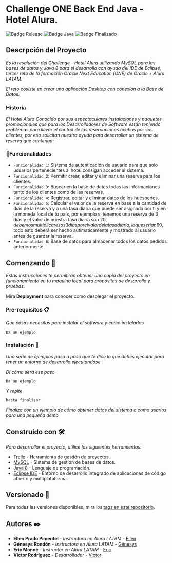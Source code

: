 # Challenge ONE Back End Java - Hotel Alura.

![Badge Release](https://img.shields.io/badge/Release%20Date:-Marzo-blue)
![Badge Java](https://img.shields.io/badge/Java:-8-blue)
![Badge Finalizado](https://img.shields.io/badge/Status:-Finalizado-blue)

## Descrpción del Proyecto

_Es la resolución del Challenge - Hotel Alura utilizando MySQL para las bases de datos y Java 8 para el desarrollo con ayuda del IDE de Eclipse, tercer reto de la formación Oracle Next Education (ONE) de Oracle + Alura LATAM._

_El reto cosiste en crear una aplicación Desktop con conexión a la Base de Datos._

### Historia

_El Hotel Alura Conocido por sus espectaculares instalaciones y paquetes promocionales que para los Desarrolladores de Software están teniendo problemas para llevar el control de las reservaciones hechas por sus clientes, por eso solicitan nuestra ayuda para desarrollar un sistema de reserva que contenga:_

### :hammer:Funcionalidades

- `Funcionalidad 1`: Sistema de autenticación de usuario para que solo usuarios pertenecientes al hotel consigan acceder al sistema.
- `Funcionalidad 2`: Permitir crear, editar y eliminar una reserva para los clientes.
- `Funcionalidad 3`: Buscar en la base de datos todas las informaciones tanto de los clientes como de las reservas.
- `Funcionalidad 4`: Registrar, editar y eliminar datos de los huéspedes.
- `Funcionalidad 5`: Calcular el valor de la reserva en base a la cantidad de días de la reserva y a una tasa diaria que puede ser asignada por ti y en la moneda local de tu país, por ejemplo si tenemos una reserva de 3 días y el valor de nuestra tasa diaria son 20$, debemos multiplicar esos 3 días por el valor de la tasa diaria, lo que serian 60$, todo esto deberá ser hecho autimaticamente y mostrado al usuario antes de guardar la reserva.
- `Funcionalidad 6`: Base de datos para almacenar todos los datos pedidos anteriormente.

## Comenzando 🚀

_Estas instrucciones te permitirán obtener una copia del proyecto en funcionamiento en tu máquina local para propósitos de desarrollo y pruebas._

Mira **Deployment** para conocer como desplegar el proyecto.


### Pre-requisitos 📋

_Que cosas necesitas para instalar el software y como instalarlas_

```
Da un ejemplo
```

### Instalación 🔧

_Una serie de ejemplos paso a paso que te dice lo que debes ejecutar para tener un entorno de desarrollo ejecutandose_

_Dí cómo será ese paso_

```
Da un ejemplo
```

_Y repite_

```
hasta finalizar
```

_Finaliza con un ejemplo de cómo obtener datos del sistema o como usarlos para una pequeña demo_

## Construido con 🛠️

_Para desarrollar el proyecto, utilice las siguientes herramientas:_

* [Trello](https://trello.com/es) - Herramienta de gestión de proyectos.
* [MySQL](https://www.mysql.com/) - Sistema de gestión de bases de datos.
* [Java 8](https://www.java.com/es/) - Lenguaje de programación.
* [Eclipse IDE](https://eclipseide.org/) -  Entorno de desarrollo integrado de aplicaciones de código abierto y multiplataforma.

## Versionado 📌

Para todas las versiones disponibles, mira los [tags en este repositorio](https://github.com/tu/proyecto/tags).

## Autores ✒️

* **Ellen Prado Pimentel** - *Instructora en Alura LATAM* - [Ellen](https://www.linkedin.com/in/ellen-p-pimentel/)
* **Génesys Rondón** - *Instructora en Alura LATAM* - [Génesys](https://www.linkedin.com/in/genesysrondon914762182/)
* **Eric Monné** - *Instructor en Alura LATAM* - [Eric](https://www.linkedin.com/in/ericmonnefo/)
* **Victor Rodríguez** - *Desarrollador* - [Victor](https://www.linkedin.com/in/victor-manuel-rdz-l/)
